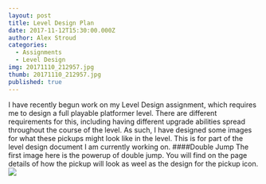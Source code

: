 ```yaml
---
layout: post
title: Level Design Plan
date: 2017-11-12T15:30:00.000Z
author: Alex Stroud
categories:
  - Assignments
  - Level Design
img: 20171110_212957.jpg
thumb: 20171110_212957.jpg
published: true
---
```


I have recently begun work on my Level Design assignment, which requires me to design a full playable platformer level. There are different requirements for this, including having different upgrade abilities spread throughout the course of the level. As such, I have designed some images for what these pickups might look like in the level. This is for part of the level design document I am currently working on.
####Double Jump
The first image here is the powerup of double jump. You will find on the page details of how the pickup will look as weel as the design for the pickup icon.
<img src ="https://github.com/Stroudie2/Stroudie2.github.io/blob/master/assets/img/blog/20171110_212957.jpg">
